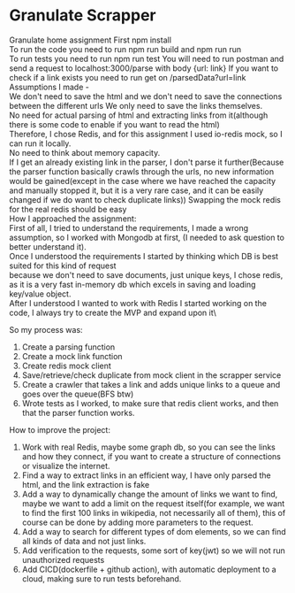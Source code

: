 # Granulate Scrapper
Granulate home assignment
First npm install \
To run the code you need to run npm run build and npm run run \
To run tests you need to run npm run test
You will need to run postman and send a request to localhost:3000/parse with body {url: link}
If you want to check if a link exists you need to run get on /parsedData?url=link
Assumptions I made - \
We don't need to save the html and we don't need to save the connections between the different urls
We only need to save the links themselves. \
No need for actual parsing of html and extracting links from it(although there is some code to enable if you want to read the html)\
Therefore, I chose Redis, and for this assignment I used io-redis mock, so I can run it locally.\
No need to think about memory capacity. \
If I get an already existing link in the parser, I don't parse it further(Because the parser function basically crawls through the urls, no new information would be gained(except in the case where we have reached the capacity and manually stopped it, but it is a very rare case, and it can be easily changed if we do want to check duplicate links))
Swapping the mock redis for the  real redis should be easy\
How I approached the assignment:\
First of all, I tried to understand the requirements, I made a wrong assumption, so I worked with Mongodb at first, (I needed to ask question to better understand it).\
Once I understood the requirements I started by thinking which DB is best suited for this kind of request\
because we don't need to save documents, just unique keys, I chose redis, as it is a very fast in-memory db which excels in saving and loading key/value object.\
After I understood I wanted to work with Redis I started working on the code, I always try to create the MVP and expand upon it\

So my process was:
1) Create a parsing function
2) Create a mock link function
3) Create redis mock client
4) Save/retrieve/check duplicate from mock client in the scrapper service
5) Create a crawler that takes a link and adds unique links to a queue and goes over the queue(BFS btw)
6) Wrote tests as I worked, to make sure that redis client works, and then that the parser function works.

How to improve the project: 
1) Work with real Redis, maybe some graph db, so you can see the links and how they connect, if you want to create a structure of connections or visualize the internet.
2) Find a way to extract links in an efficient way, I have only parsed the html, and the link extraction is fake
3) Add a way to dynamically change the amount of links we want to find, maybe we want to add a limit on the request itself(for example, we want to find the first 100 links in wikipedia, not necessarily all of them), this of course can be done by adding more parameters to the request.
4) Add a way to search for different types of dom elements, so we can find all kinds of data and not just links.
5) Add verification to the requests, some sort of key(jwt) so we will not run unauthorized requests
6) Add CICD(dockerfile + github action), with automatic deployment to a cloud, making sure to run tests beforehand.

